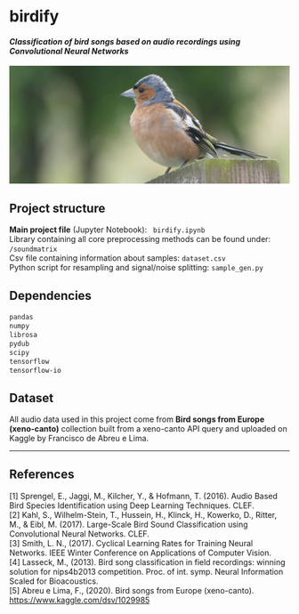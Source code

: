 # birdify
#### _Classification of bird songs based on audio recordings using Convolutional Neural Networks_
![Alt text](figures/parus_major.jpg?raw=true "Parus major")

## Project structure
**Main project file** (Jupyter Notebook): ``` birdify.ipynb```\
Library containing all core preprocessing methods can be found under: ```/soundmatrix```\
Csv file containing information about samples: ```dataset.csv```\
Python script for resampling and signal/noise splitting: ```sample_gen.py```

## Dependencies
    pandas
    numpy
    librosa
    pydub
    scipy
    tensorflow
    tensorflow-io

## Dataset

All audio data used in this project come from **Bird songs from Europe (xeno-canto)**
collection built from a xeno-canto API query and uploaded on Kaggle by Francisco de Abreu e Lima.


---
## References

[1] Sprengel, E., Jaggi, M., Kilcher, Y., & Hofmann, T. (2016). Audio Based Bird Species Identification using Deep Learning Techniques. CLEF.\
[2] Kahl, S., Wilhelm-Stein, T., Hussein, H., Klinck, H., Kowerko, D., Ritter, M., & Eibl, M. (2017). Large-Scale Bird Sound Classification using Convolutional Neural Networks. CLEF.\
[3] Smith, L. N., (2017). Cyclical Learning Rates for Training Neural Networks. IEEE Winter Conference on Applications of Computer Vision.\
[4] Lasseck, M., (2013). Bird song classification in field recordings: winning solution for nips4b2013 competition. Proc. of int. symp. Neural Information Scaled for Bioacoustics.\
[5] Abreu e Lima, F., (2020). Bird songs from Europe (xeno-canto). https://www.kaggle.com/dsv/1029985